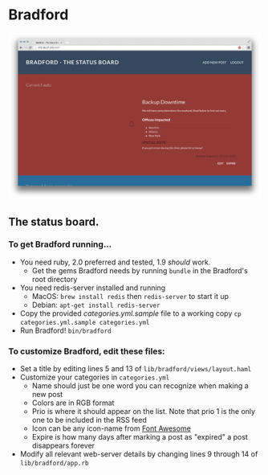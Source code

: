 # Bradford

![bradford screenshot](https://github.com/pearofducks/bradford/raw/master/example.png)

## The status board.

### To get Bradford running...
- You need ruby, 2.0 preferred and tested, 1.9 *should* work.
    - Get the gems Bradford needs by running `bundle` in the Bradford's root directory
- You need redis-server installed and running
    - MacOS: `brew install redis` then `redis-server` to start it up
    - Debian: `apt-get install redis-server`
- Copy the provided *categories.yml.sample* file to a working copy `cp categories.yml.sample categories.yml`
- Run Bradford! `bin/bradford`

### To customize Bradford, edit these files:
- Set a title by editing lines 5 and 13 of `lib/bradford/views/layout.haml`
- Customize your categories in `categories.yml`
    - Name should just be one word you can recognize when making a new post
    - Colors are in RGB format
    - Prio is where it should appear on the list. Note that prio 1 is the only one to be included in the RSS feed
    - Icon can be any icon-name from [Font Awesome](http://fortawesome.github.io/Font-Awesome/icons/)
    - Expire is how many days after marking a post as "expired" a post disappears forever
- Modify all relevant web-server details by changing lines 9 through 14 of `lib/bradford/app.rb`
